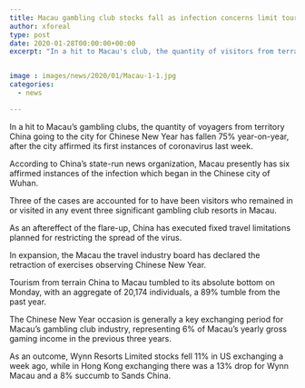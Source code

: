 ```yaml
---
title: Macau gambling club stocks fall as infection concerns limit tourism
author: xforeal 
type: post
date: 2020-01-28T00:00:00+00:00
excerpt: "In a hit to Macau's club, the quantity of visitors from terrain China venturing out to the city for Chinese New Year has fallen 75&amp;percnt; year-on-year, after the city affirmed its first instances of coronavirus last week "


image : images/news/2020/01/Macau-1-1.jpg
categories:
  - news

---
```

In a hit to Macau&#8217;s gambling clubs, the quantity of voyagers from territory China going to the city for Chinese New Year has fallen 75&percnt; year-on-year, after the city affirmed its first instances of coronavirus last week.

According to China&rsquo;s state-run news organization, Macau presently has six affirmed instances of the infection which began in the Chinese city of Wuhan.

Three of the cases are accounted for to have been visitors who remained in or visited in any event three significant gambling club resorts in Macau.

As an aftereffect of the flare-up, China has executed fixed travel limitations planned for restricting the spread of the virus.

In expansion, the Macau the travel industry board has declared the retraction of exercises observing Chinese New Year.

Tourism from terrain China to Macau tumbled to its absolute bottom on Monday, with an aggregate of 20,174 individuals, a 89&percnt; tumble from the past year.

The Chinese New Year occasion is generally a key exchanging period for Macau&rsquo;s gambling club industry, representing 6&percnt; of Macau&rsquo;s yearly gross gaming income in the previous three years.

As an outcome, Wynn Resorts Limited stocks fell 11&percnt; in US exchanging a week ago, while in Hong Kong exchanging there was a 13&percnt; drop for Wynn Macau and a 8&percnt; succumb to Sands China.